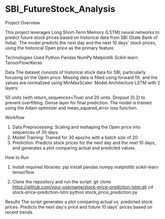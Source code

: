 # SBI_FutureStock_Analysis
Project Overview

This project leverages Long Short-Term Memory (LSTM) neural networks to predict future stock prices based on historical data from SBI (State Bank of India). The model predicts the next day and the next 10 days' stock prices, using the historical Open price as the primary feature.

Technologies Used
Python
Pandas
NumPy
Matplotlib
Scikit-learn
TensorFlow/Keras

Data
The dataset consists of historical stock data for SBI, particularly focusing on the Open price. Missing data is filled using forward fill, and the values are normalized using MinMaxScaler.
Model Architecture
LSTM with 2 layers:

50 units (with return_sequences=True) and 20 units.
Dropout (0.2) to prevent overfitting.
Dense layer for final prediction.
The model is trained using the Adam optimizer and mean_squared_error loss function.

Workflow

1. Data Preprocessing: Scaling and reshaping the Open price into sequences of 30 days.
2. Model Training: Trained for 30 epochs with a batch size of 20.
3. Prediction: Predicts stock prices for the next day and the next 10 days, and generates a plot comparing actual and predicted values.

How to Run

1. Install required libraries:
pip install pandas numpy matplotlib scikit-learn tensorflow

2. Clone the repository and run the script:
git clone https://github.com/your-username/stock-price-prediction-lstm.git
cd stock-price-prediction-lstm
python stock_price_prediction.py

Results
The script generates a plot comparing actual vs. predicted stock prices.
Predicts the next day's price and future 10 days' prices based on recent trends.


